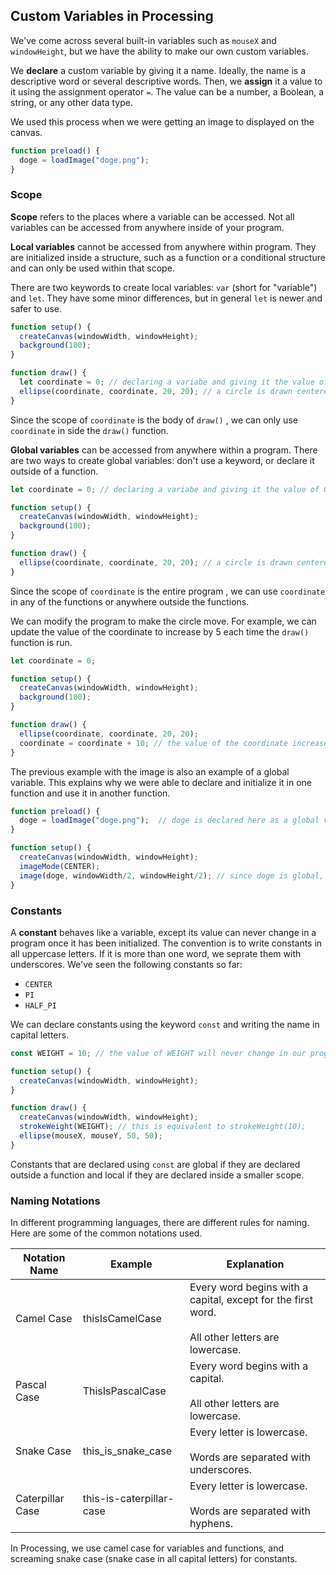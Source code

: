 ## Custom Variables in Processing

We've come across several built-in variables such as `mouseX` and `windowHeight`, but we have the ability to make our own custom variables.

We **declare** a custom variable by giving it a name. Ideally, the name is a descriptive word or several descriptive words. Then, we **assign** it a value to it using the assignment operator `=`. The value can be a number, a Boolean, a string, or any other data type.

We used this process when we were getting an image to displayed on the canvas. 

```js
function preload() {
  doge = loadImage("doge.png"); 
}
```

### Scope

**Scope** refers to the places where a variable can be accessed. Not all variables can be accessed from anywhere inside of your program.

**Local variables** cannot be accessed from anywhere within program. They are initialized inside a structure, such as a function or a conditional structure and can only be used within that scope.

There are two keywords to create local variables: `var` (short for "variable") and `let`. They have some minor differences, but in general `let` is newer and safer to use.

```js
function setup() {
  createCanvas(windowWidth, windowHeight);
  background(100);
}

function draw() {
  let coordinate = 0; // declaring a variabe and giving it the value of 0
  ellipse(coordinate, coordinate, 20, 20); // a circle is drawn centered at (0, 0)
}
```

Since the scope of `coordinate` is the body of `draw()` , we can only use `coordinate` in side the `draw()` function.

**Global variables** can be accessed from anywhere within a program. There are two ways to create global variables: don't use a keyword, or declare it outside of a function.

```js
let coordinate = 0; // declaring a variabe and giving it the value of 0

function setup() {
  createCanvas(windowWidth, windowHeight);
  background(100);
}

function draw() {
  ellipse(coordinate, coordinate, 20, 20); // a circle is drawn centered at (0, 0)
}
```

Since the scope of `coordinate` is the entire program , we can use `coordinate` in any of the functions or anywhere outside the functions.

We can modify the program to make the circle move. For example, we can update the value of the coordinate to increase by 5 each time the `draw()` function is run.

```js
let coordinate = 0;

function setup() {
  createCanvas(windowWidth, windowHeight);
  background(100);
}

function draw() {
  ellipse(coordinate, coordinate, 20, 20); 
  coordinate = coordinate + 10; // the value of the coordinate increases by 10 
}
```

The previous example with the image is also an example of a global variable. This explains why we were able to declare and initialize it in one function and use it in another function.

```js
function preload() {
  doge = loadImage("doge.png");  // doge is declared here as a global variable
}

function setup() {
  createCanvas(windowWidth, windowHeight);  
  imageMode(CENTER);
  image(doge, windowWidth/2, windowHeight/2); // since doge is global, we can use it here
}
```

### Constants

A **constant** behaves like a variable, except its value can never change in a program once it has been initialized. The convention is to write constants in all uppercase letters. If it is more than one word, we seprate them with underscores. We've seen the following constants so far:

* `CENTER`
* `PI`
* `HALF_PI`

We can declare constants using the keyword `const` and writing the name in capital letters.

```js
const WEIGHT = 10; // the value of WEIGHT will never change in our program

function setup() {
  createCanvas(windowWidth, windowHeight);
}

function draw() {
  createCanvas(windowWidth, windowHeight);
  strokeWeight(WEIGHT); // this is equivalent to strokeWeight(10);
  ellipse(mouseX, mouseY, 50, 50);
}
```

Constants that are declared using `const` are global if they are declared outside a function and local if they are declared inside a smaller scope.


### Naming Notations

In different programming languages, there are different rules for naming. Here are some of the common notations used.

| Notation Name    | Example                  | Explanation                                                  |
| ---------------- | ------------------------ | ------------------------------------------------------------ |
| Camel Case       | thisIsCamelCase          | Every word begins with a capital, except for the first word.<br/><br/>All other letters are lowercase. |
| Pascal Case      | ThisIsPascalCase         | Every word begins with a capital.<br/><br/>All other letters are lowercase. |
| Snake Case       | this_is_snake_case       | Every letter is lowercase.<br/><br/>Words are separated with underscores. |
| Caterpillar Case | this-is-caterpillar-case | Every letter is lowercase.<br/><br/>Words are separated with hyphens. |

In Processing, we use camel case for variables and functions, and screaming snake case (snake case in all capital letters) for constants.
